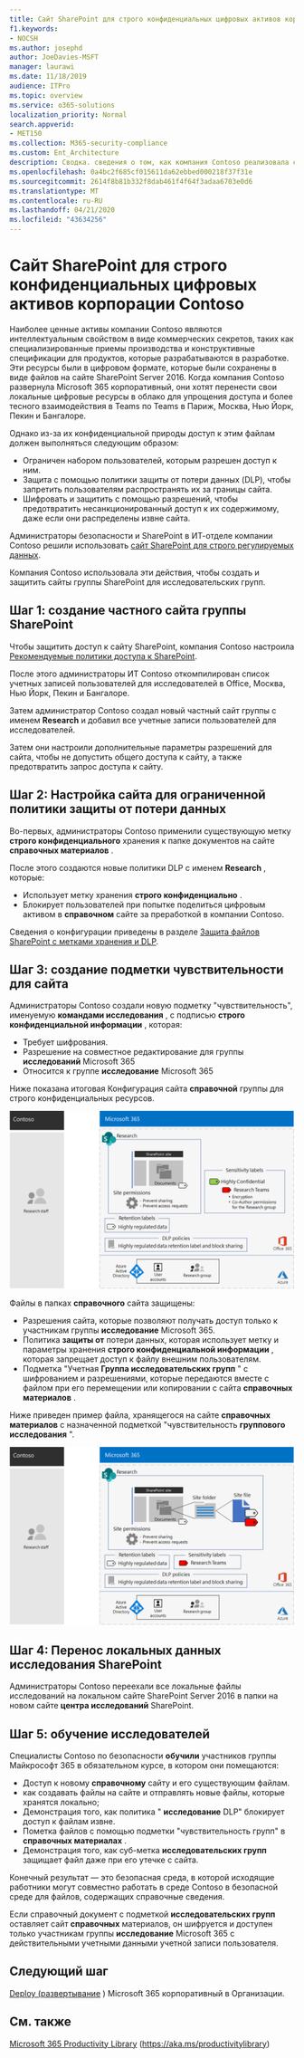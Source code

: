 ```yaml
---
title: Сайт SharePoint для строго конфиденциальных цифровых активов корпорации Contoso
f1.keywords:
- NOCSH
ms.author: josephd
author: JoeDavies-MSFT
manager: laurawi
ms.date: 11/18/2019
audience: ITPro
ms.topic: overview
ms.service: o365-solutions
localization_priority: Normal
search.appverid:
- MET150
ms.collection: M365-security-compliance
ms.custom: Ent_Architecture
description: Сводка. сведения о том, как компания Contoso реализовала сайт SharePoint для строго регулируемых данных, чтобы упростить совместную работу между ее справочными группами.
ms.openlocfilehash: 0a4bc2f685cf015611da62ebbed000218f37f31e
ms.sourcegitcommit: 2614f8b81b332f8dab461f4f64f3adaa6703e0d6
ms.translationtype: MT
ms.contentlocale: ru-RU
ms.lasthandoff: 04/21/2020
ms.locfileid: "43634256"
---
```

# <a name="sharepoint-site-for-highly-confidential-digital-assets-of-the-contoso-corporation"></a>Сайт SharePoint для строго конфиденциальных цифровых активов корпорации Contoso

Наиболее ценные активы компании Contoso являются интеллектуальным свойством в виде коммерческих секретов, таких как специализированные приемы производства и конструктивные спецификации для продуктов, которые разрабатываются в разработке. Эти ресурсы были в цифровом формате, которые были сохранены в виде файлов на сайте SharePoint Server 2016. Когда компания Contoso развернула Microsoft 365 корпоративный, они хотят перенести свои локальные цифровые ресурсы в облако для упрощения доступа и более тесного взаимодействия в Teams по Teams в Париж, Москва, Нью Йорк, Пекин и Бангалоре. 
  
Однако из-за их конфиденциальной природы доступ к этим файлам должен выполняться следующим образом:

- Ограничен набором пользователей, которым разрешен доступ к ним. 
- Защита с помощью политики защиты от потери данных (DLP), чтобы запретить пользователям распространять их за границы сайта.
- Шифровать и защитить с помощью разрешений, чтобы предотвратить несанкционированный доступ к их содержимому, даже если они распределены извне сайта.

Администраторы безопасности и SharePoint в ИТ-отделе компании Contoso решили использовать [сайт SharePoint для строго регулируемых данных](teams-sharepoint-online-sites-highly-regulated-data.md).
  
Компания Contoso использовала эти действия, чтобы создать и защитить сайты группы SharePoint для исследовательских групп.

## <a name="step-1-created-a-private-sharepoint-team-site"></a>Шаг 1: создание частного сайта группы SharePoint

Чтобы защитить доступ к сайту SharePoint, компания Contoso настроила [Рекомендуемые политики доступа к SharePoint](sharepoint-file-access-policies.md).

После этого администраторы ИТ Contoso откомпилирован список учетных записей пользователей для исследователей в Office, Москва, Нью Йорк, Пекин и Бангалоре. 

Затем администратор Contoso создал новый частный сайт группы с именем **Research** и добавил все учетные записи пользователей для исследователей.

Затем они настроили дополнительные параметры разрешений для сайта, чтобы не допустить общего доступа к сайту, а также предотвратить запрос доступа к сайту.

## <a name="step-2-configured-the-site-for-a-restrictive-dlp-policy"></a>Шаг 2: Настройка сайта для ограниченной политики защиты от потери данных

Во-первых, администраторы Contoso применили существующую метку **строго конфиденциального** хранения к папке документов на сайте **справочных материалов** .

После этого создаются новые политики DLP с именем **Research** , которые:

- Использует метку хранения **строго конфиденциально** . 
- Блокирует пользователей при попытке поделиться цифровым активом в **справочном** сайте за преработкой в компании Contoso.

Сведения о конфигурации приведены в разделе [Защита файлов SharePoint с метками хранения и DLP](https://docs.microsoft.com/office365/enterprise/protect-sharepoint-online-files-with-office-365-labels-and-dlp).

## <a name="step-3-created-a-sensitivity-sublabel-for-the-site"></a>Шаг 3: создание подметки чувствительности для сайта

Администраторы Contoso создали новую подметку "чувствительность", именуемую **командами исследования** , с подписью **строго конфиденциальной информации** , которая:

- Требует шифрования.
- Разрешение на совместное редактирование для группы **исследований** Microsoft 365
- Относится к группе **исследование** Microsoft 365

Ниже показана итоговая Конфигурация сайта **справочной** группы для строго конфиденциальных ресурсов.

![Результирующая конфигурация сайта справочной группы для строго конфиденциальных активов](../media/contoso-sharepoint-online-site-for-highly-confidential-assets/final-config.png)

Файлы в папках **справочного** сайта защищены:

- Разрешения сайта, которые позволяют получать доступ только к участникам группы **исследование** Microsoft 365.
- Политика **защиты от** потери данных, которая использует метку и параметры хранения **строго конфиденциальной информации** , которая запрещает доступ к файлу внешним пользователям.
- Подметка "Учетная **Группа исследовательских групп** " с шифрованием и разрешениями, которые передаются вместе с файлом при его перемещении или копировании с сайта **справочных материалов** .

Ниже приведен пример файла, хранящегося на сайте **справочных материалов** с назначенной подметкой "чувствительность **группового исследования** ".

![Результирующая конфигурация сайта справочной группы для строго конфиденциальных активов](../media/contoso-sharepoint-online-site-for-highly-confidential-assets/final-config-example-file.png)


## <a name="step-4-migrated-the-on-premises-sharepoint-research-data"></a>Шаг 4: Перенос локальных данных исследования SharePoint

Администраторы Contoso переехали все локальные файлы исследований на локальном сайте SharePoint Server 2016 в папки на новом сайте **центра исследований** SharePoint.

## <a name="step-5-trained-their-researchers"></a>Шаг 5: обучение исследователей

Специалисты Contoso по безопасности **обучили** участников группы Майкрософт 365 в обязательном курсе, в котором они помещаются:

- Доступ к новому **справочному** сайту и его существующим файлам.
- как создавать файлы на сайте и отправлять новые файлы, которые хранятся локально;
- Демонстрация того, как политика " **исследование** DLP" блокирует доступ к файлам извне.
- Пометка файлов с помощью подметки "чувствительность групп" в **справочных материалах** .
- Демонстрация того, как суб-метка **исследовательских групп** защищает файл даже при его утечке с сайта.

Конечный результат — это безопасная среда, в которой исходящие работники могут совместно работать в среде Contoso в безопасной среде для файлов, содержащих справочные сведения. 

Если справочный документ с подметкой **исследовательских групп** оставляет сайт **справочных** материалов, он шифруется и доступен только участникам группы **исследование** Microsoft 365 с действительными учетными данными учетной записи пользователя.

## <a name="next-step"></a>Следующий шаг

[Deploy (развертывание](deploy-microsoft-365-enterprise.md) ) Microsoft 365 корпоративный в Организации.

## <a name="see-also"></a>См. также

[Microsoft 365 Productivity Library](https://aka.ms/productivitylibrary) (https://aka.ms/productivitylibrary)
